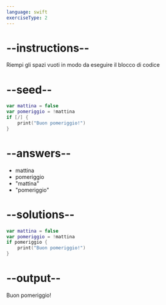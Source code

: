 ```yaml
---
language: swift
exerciseType: 2
---
```


# --instructions--

Riempi gli spazi vuoti in modo da eseguire il blocco di codice

# --seed--

```swift
var mattina = false
var pomeriggio = !mattina
if [/] {
    print("Buon pomeriggio!")
}
```

# --answers--

- mattina
- pomeriggio
- "mattina"
- "pomeriggio"

# --solutions--

```swift
var mattina = false
var pomeriggio = !mattina
if pomeriggio {
    print("Buon pomeriggio!")
}
```

# --output--

Buon pomeriggio!
